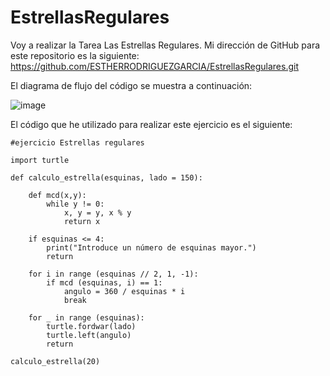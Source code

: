 # EstrellasRegulares
Voy a realizar la Tarea Las Estrellas Regulares.
Mi dirección de GitHub para este repositorio es la siguiente: https://github.com/ESTHERRODRIGUEZGARCIA/EstrellasRegulares.git

El diagrama de flujo del código se muestra a continuación:

![image](https://user-images.githubusercontent.com/91721860/146840978-e7bfad41-e14f-4ecb-a0a0-3ac5bb39e5dc.png)

El código que he utilizado para realizar este ejercicio es el siguiente:

````
#ejercicio Estrellas regulares

import turtle

def calculo_estrella(esquinas, lado = 150):

    def mcd(x,y):
        while y != 0:
            x, y = y, x % y
            return x

    if esquinas <= 4:
        print("Introduce un número de esquinas mayor.")
        return

    for i in range (esquinas // 2, 1, -1):
        if mcd (esquinas, i) == 1:
            angulo = 360 / esquinas * i 
            break

    for _ in range (esquinas):
        turtle.fordwar(lado)
        turtle.left(angulo)
        return

calculo_estrella(20)
````
